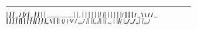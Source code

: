  _____ _        __  __            ___          _                   
|  ___| |_   _ / _|/ _|_   _     |_ _|___     | |    _____   _____ 
| |_  | | | | | |_| |_| | | |     | |/ __|    | |   / _ \ \ / / _ \
|  _| | | |_| |  _|  _| |_| |     | |\__ \    | |__| (_) \ V /  __/
|_|   |_|\__,_|_| |_|  \__, |    |___|___/    |_____\___/ \_/ \___|
                       |___/                                       
